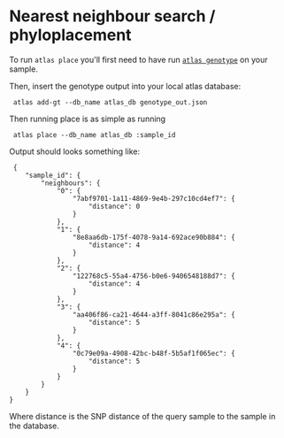 #  Nearest neighbour search / phyloplacement


To run `atlas place` you'll first need to have run [`atlas genotype`](genotyping) on your sample. 



Then, insert the genotype output into your local atlas database:





	 atlas add-gt --db_name atlas_db genotype_out.json 
Then running place is as simple as running 

	 atlas place --db_name atlas_db :sample_id 
Output should looks something like:

	 {
	    "sample_id": {
	        "neighbours": {
	            "0": {
	                "7abf9701-1a11-4869-9e4b-297c10cd4ef7": {
	                    "distance": 0
	                }
	            },
	            "1": {
	                "8e8aa6db-175f-4078-9a14-692ace90b884": {
	                    "distance": 4
	                }
	            },
	            "2": {
	                "122768c5-55a4-4756-b0e6-9406548188d7": {
	                    "distance": 4
	                }
	            },
	            "3": {
	                "aa406f86-ca21-4644-a3ff-8041c86e295a": {
	                    "distance": 5
	                }
	            },
	            "4": {
	                "0c79e09a-4908-42bc-b48f-5b5af1f065ec": {
	                    "distance": 5
	                }
	            }
	        }
	    }
	} 
Where distance is the SNP distance of the query sample to the sample in the database.
